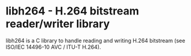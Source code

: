 # libh264 - H.264 bitstream reader/writer library

libh264 is a C library to handle reading and writing H.264 bitstream
(see ISO/IEC 14496-10 AVC / ITU-T H.264).
